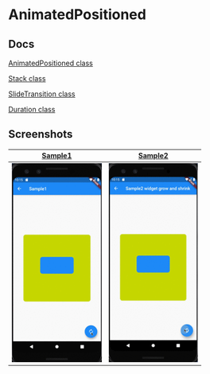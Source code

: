 # AnimatedPositioned

## Docs

[AnimatedPositioned class](https://api.flutter.dev/flutter/widgets/AnimatedPositioned-class.html)

[Stack class](https://api.flutter.dev/flutter/widgets/Stack-class.html)

[SlideTransition class](https://api.flutter.dev/flutter/widgets/SlideTransition-class.html)

[Duration class](https://api.flutter.dev/flutter/dart-core/Duration-class.html)

## Screenshots

|[Sample1](lib/pages/sample1.dart)|[Sample2](lib/pages/sample2.dart)|
|:-:|:-:|
|<img src="./screenshots/gif/Sample1.gif" height="400" alt="Screenshot"/>|<img src="./screenshots/gif/Sample2.gif" height="400" alt="Screenshot"/>|
